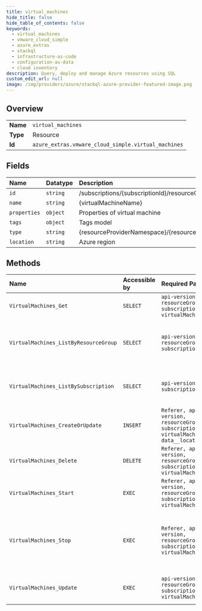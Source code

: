 ```yaml
---
title: virtual_machines
hide_title: false
hide_table_of_contents: false
keywords:
  - virtual_machines
  - vmware_cloud_simple
  - azure_extras    
  - stackql
  - infrastructure-as-code
  - configuration-as-data
  - cloud inventory
description: Query, deploy and manage Azure resources using SQL
custom_edit_url: null
image: /img/providers/azure/stackql-azure-provider-featured-image.png
---
```

  
    

## Overview
<table><tbody>
<tr><td><b>Name</b></td><td><code>virtual_machines</code></td></tr>
<tr><td><b>Type</b></td><td>Resource</td></tr>
<tr><td><b>Id</b></td><td><code>azure_extras.vmware_cloud_simple.virtual_machines</code></td></tr>
</tbody></table>

## Fields
| Name | Datatype | Description |
|:-----|:---------|:------------|
| `id` | `string` | /subscriptions/&#123;subscriptionId&#125;/resourceGroups/&#123;resourceGroupName&#125;/providers/&#123;resourceProviderNamespace&#125;/virtualMachines/&#123;virtualMachineName&#125; |
| `name` | `string` | &#123;virtualMachineName&#125; |
| `properties` | `object` | Properties of virtual machine |
| `tags` | `object` | Tags model |
| `type` | `string` | &#123;resourceProviderNamespace&#125;/&#123;resourceType&#125; |
| `location` | `string` | Azure region |
## Methods
| Name | Accessible by | Required Params | Description |
|:-----|:--------------|:----------------|:------------|
| `VirtualMachines_Get` | `SELECT` | `api-version, resourceGroupName, subscriptionId, virtualMachineName` | Get virtual machine |
| `VirtualMachines_ListByResourceGroup` | `SELECT` | `api-version, resourceGroupName, subscriptionId` | Returns list of virtual machine within resource group |
| `VirtualMachines_ListBySubscription` | `SELECT` | `api-version, subscriptionId` | Returns list virtual machine within subscription |
| `VirtualMachines_CreateOrUpdate` | `INSERT` | `Referer, api-version, resourceGroupName, subscriptionId, virtualMachineName, data__location` | Create Or Update Virtual Machine |
| `VirtualMachines_Delete` | `DELETE` | `Referer, api-version, resourceGroupName, subscriptionId, virtualMachineName` | Delete virtual machine |
| `VirtualMachines_Start` | `EXEC` | `Referer, api-version, resourceGroupName, subscriptionId, virtualMachineName` | Power on virtual machine |
| `VirtualMachines_Stop` | `EXEC` | `Referer, api-version, resourceGroupName, subscriptionId, virtualMachineName` | Power off virtual machine, options: shutdown, poweroff, and suspend |
| `VirtualMachines_Update` | `EXEC` | `api-version, resourceGroupName, subscriptionId, virtualMachineName` | Patch virtual machine properties |
